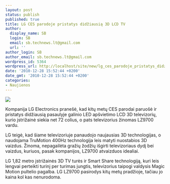 ```yaml
---
layout: post
status: publish
published: true
title: LG CES parodoje pristatys didžiausią 3D LCD TV
author:
  display_name: SB
  login: SB
  email: sb.technews.lt@gmail.com
  url: ''
author_login: SB
author_email: sb.technews.lt@gmail.com
wordpress_id: 5364
wordpress_url: http://localhost/site/new/lg_ces_parodoje_pristatys_didziausia_3d_lcd_tv/
date: '2010-12-28 15:52:44 +0200'
date_gmt: '2010-12-28 15:52:44 +0200'
categories:
- Naujienos
---
```

<div class="imgright"><img src="http://www.part.lt/img/74d9ab1010568f61a9846fa2fe36e7b6939.jpg"  /></div>
<p>Kompanija LG Electronics pranešė, kad kitų metų CES parodai paruošė ir pristatys didžiausią pasaulyje galinio LED apšvietimo LCD 3D televizorių, kurio įstrižainė siekia net 72 colius, o pats televizorius žinomas LZ9700 vardu.</p>
<p>LG teigė, kad šiame televizoriuje panaudojo naujausias 3D technologijas, o naudojama TruMotion 400Hz technologija leis matyti nuostabios 3D vaizdus. Žinoma, nepagailėta gražių žodžių išgirti televizoriaus dydį bei vaizdus, kuriuos, pasak kompanijos, LZ9700 atvaizduos idealiai.</p>
<p>LG 1,82 metro įstrižainės 3D TV turės ir Smart Share technologiją, kuri leis lengvai perteikti turinį per turimas jungtis, televizorius taipogi valdysis Magic Motion pultelio pagalba. LG LZ9700 pasirodys kitų metų pradžioje, tačiau jo kaina kol kas nenurodoma.<br /></p>

